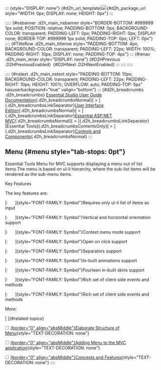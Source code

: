 ::: {style="DISPLAY: none"}
[](ms-xhelp:///?Id=d2h_url_template){#d2h_url_template}![](!package_url!){#d2h_package_url style="WIDTH: 0px; DISPLAY: none; HEIGHT: 0px"}
:::

::::: {#nsbanner .d2h_main_nsbanner style="BORDER-BOTTOM: #999999 1px solid; POSITION: relative; PADDING-BOTTOM: 0px; BACKGROUND-COLOR: transparent; PADDING-LEFT: 0px; PADDING-RIGHT: 0px; DISPLAY: none; BORDER-TOP: #999999 1px solid; PADDING-TOP: 0px; LEFT: 0px"}
:::: {#TitleRow .d2h_main_titlerow style="PADDING-BOTTOM: 4px; BACKGROUND-COLOR: transparent; PADDING-LEFT: 22px; WIDTH: 100%; PADDING-RIGHT: 10px; DISPLAY: none; PADDING-TOP: 4px"}
::: {#ienav .d2h_main_ienav style="DISPLAY: none"}
[](ms-xhelp:///?Id=b7d9abec-b547-4d9b-a21b-59ba55978f61){#D2HPrevious .D2HPreviousEnabled}  [](ms-xhelp:///?Id=9d541dab-d42e-4c9d-84b7-f2dd7f743f3b){#D2HNext .D2HNextEnabled}
:::
::::
:::::

:::: {#nstext .d2h_main_nstext style="PADDING-BOTTOM: 10px; BACKGROUND-COLOR: transparent; PADDING-LEFT: 22px; PADDING-RIGHT: 10px; HEIGHT: 100%; OVERFLOW: auto; PADDING-TOP: 5px" hasuserbackground="true" valign="bottom"}
::: {#d2h_breadcrumbs .d2h_breadcrumbs}
[Essential Studio User Guide Documentation](ms-xhelp:///?Id=12457748-09e3-4d74-a240-8e049cedf030){.d2h_breadcrumbsNormal}[ \> ]{.d2h_breadcrumbsLinkSeparator}[User Interface Edition](ms-xhelp:///?Id=c29296b7-531c-413b-a0ec-488ca1f7f669){.d2h_breadcrumbsNormal}[ \> ]{.d2h_breadcrumbsLinkSeparator}[Essential ASP.NET MVC](ms-xhelp:///?Id=4b14e7d1-65c4-4f67-b1aa-2c37709905a5){.d2h_breadcrumbsNormal}[ \> ]{.d2h_breadcrumbsLinkSeparator}[Essential Tools]{.d2h_breadcrumbsContentsOnly}[ \> ]{.d2h_breadcrumbsLinkSeparator}[Controls and Components](ms-xhelp:///?Id=f0af2fff-6f00-4ca4-85a6-54e41ac5dc96){.d2h_breadcrumbsNormal}
:::

## Menu {#menu style="tab-stops: 0pt"}

Essential Tools Menu for MVC supports displaying a menu out of list items.The menu is based on ul-li hierarchy, where the sub-list items will be rendered as the sub-menu items.

Key Features

The key features are:

[·      ]{style="FONT-FAMILY: Symbol"}Requires only ul-li list of items as input

[·      ]{style="FONT-FAMILY: Symbol"}Vertical and horizontal orientation support

[·      ]{style="FONT-FAMILY: Symbol"}Context menu mode support

[·      ]{style="FONT-FAMILY: Symbol"}Open on click support

[·      ]{style="FONT-FAMILY: Symbol"}Separators support

[·      ]{style="FONT-FAMILY: Symbol"}In-built animations support

[·      ]{style="FONT-FAMILY: Symbol"}Fourteen in-built skins support

[·      ]{style="FONT-FAMILY: Symbol"}Rich set of client side events and methods

[·      ]{style="FONT-FAMILY: Symbol"}Rich set of client side events and methods

More:

[ ]{#related-topics}

[![](button.gif){border="0" align="absMiddle"}Elaborate Structure of Menu](ms-xhelp:///?Id=9d541dab-d42e-4c9d-84b7-f2dd7f743f3b){style="TEXT-DECORATION: none"}

[![](button.gif){border="0" align="absMiddle"}Adding Menu to the MVC application](ms-xhelp:///?Id=a75e80e5-8cc7-4b9f-b83b-e232d75457b7){style="TEXT-DECORATION: none"}

[![](button.gif){border="0" align="absMiddle"}Concepts and Features](ms-xhelp:///?Id=606a11eb-7b58-441e-a66c-0f070745fb38){style="TEXT-DECORATION: none"}
::::
